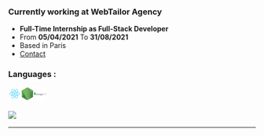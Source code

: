 

<!-- ... -->

### Currently working at WebTailor Agency
* **Full-Time Internship as Full-Stack Developer**
* From **05/04/2021** To **31/08/2021**
* Based in Paris
* [Contact](https://www.linkedin.com/in/alexandreohayon/)

### Languages :

<img align="left" alt="React" width="26px" src="https://raw.githubusercontent.com/github/explore/80688e429a7d4ef2fca1e82350fe8e3517d3494d/topics/react/react.png" />
<img align="left" alt="NodeJS" width="26px" src="https://raw.githubusercontent.com/github/explore/80688e429a7d4ef2fca1e82350fe8e3517d3494d/topics/nodejs/nodejs.png" />

<img align="left" alt="MongoDB" width="26px" src= "https://raw.githubusercontent.com/github/explore/80688e429a7d4ef2fca1e82350fe8e3517d3494d/topics/mongodb/mongodb.png" />

<br />

<br/>

![](https://komarev.com/ghpvc/?username=alexandre-ohayon)

---
